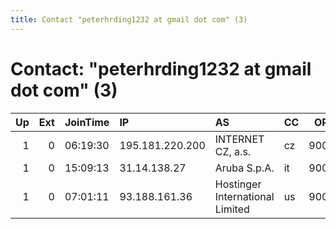 ```yaml
---
title: Contact "peterhrding1232 at gmail dot com" (3)
---
```


# Contact: "peterhrding1232 at gmail dot com" (3)

|   Up |   Ext | JoinTime   | IP              | AS                              | CC   |   ORp |   Dirp | OS    | Version   | Nickname      |   eFamMembers |
|-----:|------:|:-----------|:----------------|:--------------------------------|:-----|------:|-------:|:------|:----------|:--------------|--------------:|
|    1 |     0 | 06:19:30   | 195.181.220.200 | INTERNET CZ, a.s.               | cz   |  9001 |      0 | Linux | 0.2.4.27  | Freyah        |             1 |
|    1 |     0 | 15:09:13   | 31.14.138.27    | Aruba S.p.A.                    | it   |  9001 |      0 | Linux | 0.2.4.27  | DogDay        |             1 |
|    1 |     0 | 07:01:11   | 93.188.161.36   | Hostinger International Limited | us   |  9001 |      0 | Linux | 0.2.4.27  | 1stAmmendment |             1 |
